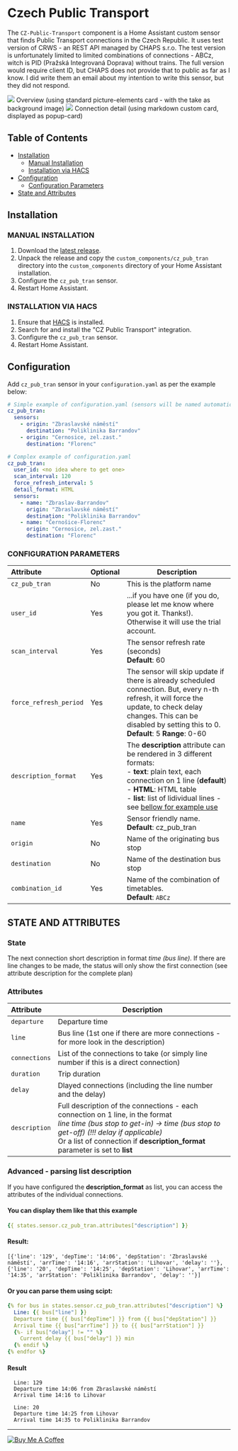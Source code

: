# Czech Public Transport

The `CZ-Public-Transport` component is a Home Assistant custom sensor that finds Public Transport connections in the Czech Republic. It uses test version of CRWS - an REST API managed by CHAPS s.r.o. The test version is unfortunately limited to limited combinations of connections - ABCz, witch is PID (Pražská Integrovaná Doprava) without trains. The full version would require client ID, but CHAPS does not provide that to public as far as I know. I did write them an email about my intention to write this sensor, but they did not respond. 

<img src="https://github.com/bruxy70/CZ-Public-Transport/blob/master/images/overview.png">
Overview (using standard picture-elements card - with the take as background image)

<img src="https://github.com/bruxy70/CZ-Public-Transport/blob/master/images/connection.png">
Connection detail (using markdown custom card, displayed as popup-card)

## Table of Contents
* [Installation](#installation)
  + [Manual Installation](#manual-installation)
  + [Installation via HACS](#installation-via-hacs)
* [Configuration](#configuration)
  + [Configuration Parameters](#configuration-parameters)
* [State and Attributes](#state-and-attributes)

## Installation

### MANUAL INSTALLATION
1. Download the
   [latest release](https://github.com/bruxy70/CZ-Public-Transport/releases/latest).
2. Unpack the release and copy the `custom_components/cz_pub_tran` directory
   into the `custom_components` directory of your Home Assistant
   installation.
3. Configure the `cz_pub_tran` sensor.
4. Restart Home Assistant.

### INSTALLATION VIA HACS
1. Ensure that [HACS](https://custom-components.github.io/hacs/) is installed.
2. Search for and install the "CZ Public Transport" integration.
3. Configure the `cz_pub_tran` sensor.
4. Restart Home Assistant.

## Configuration
Add `cz_pub_tran` sensor in your `configuration.yaml` as per the example below:
```yaml
# Simple example of configuration.yaml (sensors will be named automatically)
cz_pub_tran:
  sensors:
    - origin: "Zbraslavské náměstí"
      destination: "Poliklinika Barrandov"
    - origin: "Cernosice, zel.zast."
      destination: "Florenc"

# Complex example of configuration.yaml
cz_pub_tran:
  user_id: <no idea where to get one>
  scan_interval: 120
  force_refresh_interval: 5
  detail_format: HTML
  sensors:
    - name: "Zbraslav-Barrandov"
      origin: "Zbraslavské náměstí"
      destination: "Poliklinika Barrandov"
    - name: "Černošice-Florenc"
      origin: "Cernosice, zel.zast."
      destination: "Florenc"

```

### CONFIGURATION PARAMETERS
| Attribute | Optional | Description
|:---------|-----------|-----------
| `cz_pub_tran` | No | This is the platform name
| `user_id` | Yes | ...if you have one (if you do, please let me know where you got it. Thanks!). Otherwise it will use the trial account. 
| `scan_interval` | Yes | The sensor refresh rate (seconds)<br/>**Default**: 60
| `force_refresh_period` | Yes | The sensor will skip update if there is already scheduled connection. But, every n-th refresh, it will force the update, to check delay changes. This can be disabled by setting this to 0.<br/>**Default**: 5  **Range**: 0-60
| `description_format` | Yes | The **description** attribute can be rendered in 3 different formats:<br/>- **text**: plain text, each connection on 1 line (**default**)<br/>- **HTML**: HTML table<br/>- **list**: list of lidividual lines - see [bellow for example use](#Advanced---parsing-list-description)
| `name` | Yes | Sensor friendly name.<br/>**Default**: cz_pub_tran
| `origin` | No | Name of the originating bus stop
| `destination` | No | Name of the destination bus stop
| `combination_id` | Yes | Name of the combination of timetables.<br/>**Default**: `ABCz`

## STATE AND ATTRIBUTES
### State
The next connection short description in format *time (bus line)*. If there are line changes to be made, the status will only show the first connection (see attribute description for the complete plan)

### Attributes
| Attribute | Description
|:---------|-----------
| `departure` | Departure time
| `line` | Bus line (1st one if there are more connections - for more look in the description)
| `connections` | List of the connections to take (or simply line number if this is a direct connection)
| `duration` | Trip duration
| `delay` | Dlayed connections (including the line number and the delay)
| `description` | Full description of the connections - each connection on 1 line, in the format<br/>*line time (bus stop to get-in) -> time (bus stop to get-off)   (!!! delay if applicable)*<br/>Or a list of connection if **description_format** parameter is set to **list**

### Advanced - parsing list description
If you have configured the **description_format** as list, you can access the attributes of the individual connections.
#### You can display them like that this example
```yaml
{{ states.sensor.cz_pub_tran.attributes["description"] }}
```

#### Result:
```
[{'line': '129', 'depTime': '14:06', 'depStation': 'Zbraslavské náměstí', 'arrTime': '14:16', 'arrStation': 'Lihovar', 'delay': ''}, {'line': '20', 'depTime': '14:25', 'depStation': 'Lihovar', 'arrTime': '14:35', 'arrStation': 'Poliklinika Barrandov', 'delay': ''}]
```

#### Or you can parse them using scipt:
```yaml
{% for bus in states.sensor.cz_pub_tran.attributes["description"] %}
  Line: {{ bus["line"] }}
  Departure time {{ bus["depTime"] }} from {{ bus["depStation"] }}
  Arrival time {{ bus["arrTime"] }} to {{ bus["arrStation"] }}
  {%- if bus["delay"] != "" %}
    Current delay {{ bus["delay"] }} min
  {% endif %}
{% endfor %}
```

#### Result
```
  Line: 129
  Departure time 14:06 from Zbraslavské náměstí
  Arrival time 14:16 to Lihovar

  Line: 20
  Departure time 14:25 from Lihovar
  Arrival time 14:35 to Poliklinika Barrandov
```

---
<a href="https://www.buymeacoffee.com/3nXx0bJDP" target="_blank"><img src="https://www.buymeacoffee.com/assets/img/custom_images/white_img.png" alt="Buy Me A Coffee" style="height: auto !important;width: auto !important;" ></a>